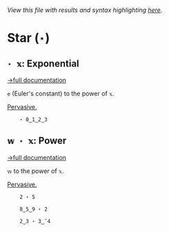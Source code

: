 *View this file with results and syntax highlighting [here](https://saltytine.github.io/BQN/help/exponential_power.html).*

# Star (`⋆`)

## `⋆ 𝕩`: Exponential
[→full documentation](../doc/arithmetic.md#basic-arithmetic)

`e` (Euler's constant) to the power of `𝕩`.

[Pervasive.](../doc/arithmetic.md#pervasion)

        ⋆ 0‿1‿2‿3



## `𝕨 ⋆ 𝕩`: Power
[→full documentation](../doc/arithmetic.md#basic-arithmetic)

`𝕨` to the power of `𝕩`.

[Pervasive.](../doc/arithmetic.md#pervasion)

        2 ⋆ 5

        8‿5‿9 ⋆ 2

        2‿3 ⋆ 3‿¯4
